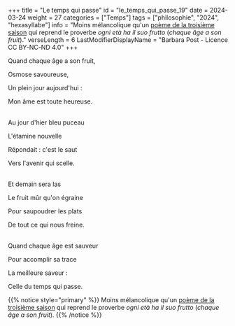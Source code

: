 +++
title = "Le temps qui passe"
id = "le_temps_qui_passe_19"
date = 2024-03-24
weight = 27
categories = ["Temps"]
tags = ["philosophie", "2024", "hexasyllabe"]
info = "Moins mélancolique qu'un [poème de la troisième saison](../3_troisieme_saison/saisons_terrestres) qui reprend le proverbe *ogni età ha il suo frutto* (*chaque âge a son fruit*)."
verseLength = 6
LastModifierDisplayName = "Barbara Post - Licence CC BY-NC-ND 4.0"
+++

Quand chaque âge a son fruit,

Osmose savoureuse,

Un plein jour aujourd'hui :

Mon âme est toute heureuse.

 \
Au jour d'hier bleu puceau

L'étamine nouvelle

Répondait : c'est le saut

Vers l'avenir qui scelle.

 \
Et demain sera las

Le fruit mûr qu'on égraine

Pour saupoudrer les plats

De tout ce qui nous freine.

 \
Quand chaque âge est sauveur

Pour accomplir sa trace

La meilleure saveur :

Celle du temps qui passe.

{{% notice style="primary" %}}
Moins mélancolique qu'un [poème de la troisième saison](../3_troisieme_saison/saisons_terrestres) qui reprend le proverbe *ogni età ha il suo frutto* (*chaque âge a son fruit*).
{{% /notice %}}

